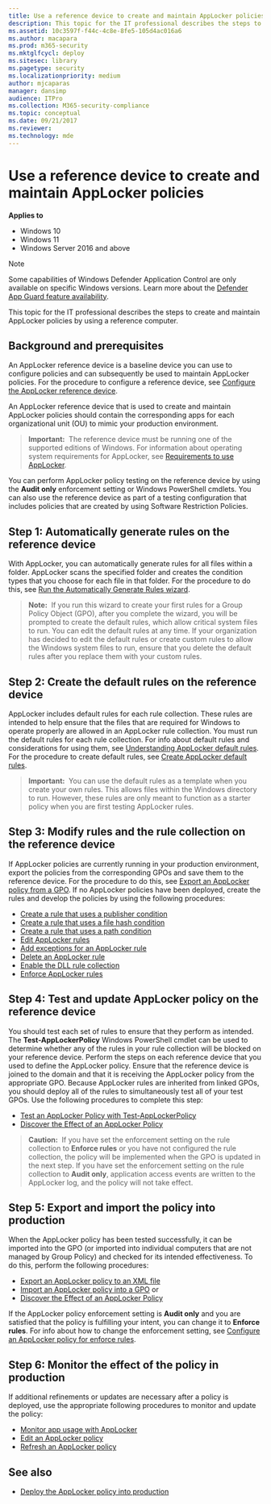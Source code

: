 ```yaml
---
title: Use a reference device to create and maintain AppLocker policies (Windows)
description: This topic for the IT professional describes the steps to create and maintain AppLocker policies by using a reference computer.
ms.assetid: 10c3597f-f44c-4c8e-8fe5-105d4ac016a6
ms.author: macapara
ms.prod: m365-security
ms.mktglfcycl: deploy
ms.sitesec: library
ms.pagetype: security
ms.localizationpriority: medium
author: mjcaparas
manager: dansimp
audience: ITPro
ms.collection: M365-security-compliance
ms.topic: conceptual
ms.date: 09/21/2017
ms.reviewer: 
ms.technology: mde
---
```


# Use a reference device to create and maintain AppLocker policies

**Applies to**

- Windows 10
- Windows 11
- Windows Server 2016 and above

>[!NOTE]
>Some capabilities of Windows Defender Application Control are only available on specific Windows versions. Learn more about the [Defender App Guard feature availability](/windows/security/threat-protection/windows-defender-application-control/feature-availability).

This topic for the IT professional describes the steps to create and maintain AppLocker policies by using a reference computer.

## Background and prerequisites

An AppLocker reference device is a baseline device you can use to configure policies and can subsequently be used to maintain AppLocker policies. For the procedure to configure a reference device, see [Configure the AppLocker reference device](configure-the-appLocker-reference-device.md).

An AppLocker reference device that is used to create and maintain AppLocker policies should contain the corresponding apps for each organizational unit (OU) to mimic your production environment.

>**Important:**  The reference device must be running one of the supported editions of Windows. For information about operating system requirements for AppLocker, see [Requirements to use AppLocker](requirements-to-use-applocker.md).
 
You can perform AppLocker policy testing on the reference device by using the **Audit only** enforcement setting or Windows PowerShell cmdlets. You can also use the reference device as part of a testing configuration that includes policies that are created by using Software Restriction Policies.

## Step 1: Automatically generate rules on the reference device

With AppLocker, you can automatically generate rules for all files within a folder. AppLocker scans the specified folder and creates the condition types that you choose for each file in that folder. For the procedure to do this, see [Run the Automatically Generate Rules wizard](run-the-automatically-generate-rules-wizard.md).

>**Note:**  If you run this wizard to create your first rules for a Group Policy Object (GPO), after you complete the wizard, you will be prompted to create the default rules, which allow critical system files to run. You can edit the default rules at any time. If your organization has decided to edit the default rules or create custom rules to allow the Windows system files to run, ensure that you delete the default rules after you replace them with your custom rules.
 
## Step 2: Create the default rules on the reference device

AppLocker includes default rules for each rule collection. These rules are intended to help ensure that the files that are required for Windows to operate properly are allowed in an AppLocker rule collection. You must run the default rules for each rule collection. For info about default rules and considerations for using them, see [Understanding AppLocker default rules](understanding-applocker-default-rules.md). For the procedure to create default rules, see [Create AppLocker default rules](create-applocker-default-rules.md).

>**Important:**  You can use the default rules as a template when you create your own rules. This allows files within the Windows directory to run. However, these rules are only meant to function as a starter policy when you are first testing AppLocker rules.
 
## Step 3: Modify rules and the rule collection on the reference device

If AppLocker policies are currently running in your production environment, export the policies from the corresponding GPOs and save them to the reference device. For the procedure to do this, see [Export an AppLocker policy from a GPO](export-an-applocker-policy-from-a-gpo.md). If no AppLocker policies have been deployed, create the rules and develop the policies by using the following procedures:

-   [Create a rule that uses a publisher condition](create-a-rule-that-uses-a-publisher-condition.md)
-   [Create a rule that uses a file hash condition](create-a-rule-that-uses-a-file-hash-condition.md)
-   [Create a rule that uses a path condition](create-a-rule-that-uses-a-path-condition.md)
-   [Edit AppLocker rules](edit-applocker-rules.md)
-   [Add exceptions for an AppLocker rule](configure-exceptions-for-an-applocker-rule.md)
-   [Delete an AppLocker rule](delete-an-applocker-rule.md)
-   [Enable the DLL rule collection](enable-the-dll-rule-collection.md)
-   [Enforce AppLocker rules](enforce-applocker-rules.md)

## Step 4: Test and update AppLocker policy on the reference device

You should test each set of rules to ensure that they perform as intended. The **Test-AppLockerPolicy** Windows PowerShell cmdlet can be used to determine whether any of the rules in your rule collection will be blocked on your reference device. Perform the steps on each reference device that you used to define the AppLocker policy. Ensure that the reference device is joined to the domain and that it is receiving the AppLocker policy from the appropriate GPO. Because AppLocker rules are inherited from linked GPOs, you should deploy all of the rules to simultaneously test all of your test GPOs. Use the following procedures to complete this step:

-   [Test an AppLocker Policy with Test-AppLockerPolicy](/previous-versions/windows/it-pro/windows-server-2008-R2-and-2008/ee791772(v=ws.10))
-   [Discover the Effect of an AppLocker Policy](/previous-versions/windows/it-pro/windows-server-2008-R2-and-2008/ee791823(v=ws.10))

>**Caution:**  If you have set the enforcement setting on the rule collection to **Enforce rules** or you have not configured the rule collection, the policy will be implemented when the GPO is updated in the next step. If you have set the enforcement setting on the rule collection to **Audit only**, application access events are written to the AppLocker log, and the policy will not take effect.
 
## Step 5: Export and import the policy into production

When the AppLocker policy has been tested successfully, it can be imported into the GPO (or imported into individual computers that are not managed by Group Policy) and checked for its intended effectiveness. To do this, perform the following procedures:

-   [Export an AppLocker policy to an XML file](export-an-applocker-policy-to-an-xml-file.md)
-   [Import an AppLocker policy into a GPO](import-an-applocker-policy-into-a-gpo.md) or
-   [Discover the Effect of an AppLocker Policy](/previous-versions/windows/it-pro/windows-server-2008-R2-and-2008/ee791823(v=ws.10))

If the AppLocker policy enforcement setting is **Audit only** and you are satisfied that the policy is fulfilling your intent, you can change it to **Enforce rules**. For info about how to change the enforcement setting, see [Configure an AppLocker policy for enforce rules](configure-an-applocker-policy-for-enforce-rules.md).

## Step 6: Monitor the effect of the policy in production

If additional refinements or updates are necessary after a policy is deployed, use the appropriate following procedures to monitor and update the policy:

-   [Monitor app usage with AppLocker](monitor-application-usage-with-applocker.md)
-   [Edit an AppLocker policy](edit-an-applocker-policy.md)
-   [Refresh an AppLocker policy](refresh-an-applocker-policy.md)

## See also

- [Deploy the AppLocker policy into production](deploy-the-applocker-policy-into-production.md)